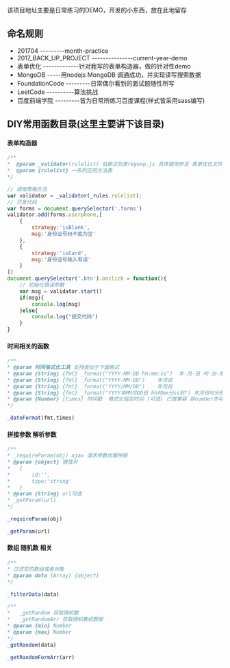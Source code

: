 该项目地址主要是日常练习的DEMO，开发的小东西，放在此地留存
## 命名规则
* 201704    ---------month-practice
* 2017_BACK_UP_PROJECT ---------------current-year-demo
* 表单优化 -------------针对我写的表单构造器，做的针对性demo
* MongoDB -----用nodejs MongoDB 调通成功，并实现读写搜索数据
* FoundationCode ---------日常偶尔看到的面试题随性所写
* LeetCode ----------算法挑战
* 百度前端学院    ---------皆为日常所练习百度课程(样式皆采用sass编写)

## DIY常用函数目录(这里主要讲下该目录)
#### 表单构造器
```js
/**
*  @param _validator(rulelist) 依赖正则表regexp.js 具体使用参见 表单优化文件
*  @param {rulelist} 一系列正则方法表
*/

// 调用策略方法
var validator = _validator(_rules.rulelist);
// 开发代码
var forms = document.querySelector('.forms')
validator.add(forms.userphone,[
    {
        strategy:'isBlank',
        msg:'身份证号码不能为空'
    },
    {
        strategy:'isCard',
        msg:'身份证号输入有误'
    }
])
document.querySelector('.btn').onclick = function(){
    // 初始化错误参数
    var msg = validator.start()
    if(msg){
        console.log(msg)
    }else{
        console.log("提交代码")
    }
}
```
#### 时间相关的函数
```js
/**
* @param 时间格式化工具 支持类似于下面格式
* @param {String} {fmt} _format("YYYY-MM-DD hh:mm:ss")  年-月-日 时-分-秒
* @param {String} {fmt} _format("YYYY-MM-DD")    年月日
* @param {String} {fmt} _format("YYYY/MM/DD")    年月日
* @param {String} {fmt} _format("YYYY年MM月DD日 hh时mm分ss秒") 年月日时分秒
* @param {Number} {times} 时间戳  格式化指定时间 (可选) 已做兼容 非number亦可
*/

_dateFormat(fmt,times)

```

#### 拼接参数 解析参数
```js
/**
* _requireParam(obj) ajax 请求参数优雅拼接
* @param {object} 键值对
*   {
*       id:'',
*       type:'string'
*   }
* @param {String} url可选
* _getParam(url)
*/

_requireParam(obj)

_getParam(url)
```

#### 数组 随机数 相关
```js
/**
* 过滤空的数组或者对象
* @param data {Array} {object}
*/

_filterData(data)

/**
*   _getRandom 获取随机数
*   _getRandomArr 获取随机数组数据
* @param {min} Number
* @param {max} Number
*/
_getRandom(data)

_getRandomFormArr(arr)
```
